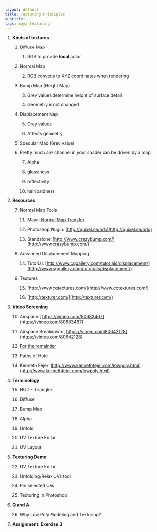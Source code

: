 ```yaml
---
layout: default
title: Texturing Principles
subtitle:
tags: maya-texturing
---
```


1. **Kinds of textures**

    1. Diffuse Map

        1. RGB to provide **local** color

    2. Normal Map

        2. RGB converts to XYZ coordinates when rendering

    3. Bump Map (Height Map)

        3. Grey values determine height of surface detail

        4. Geometry is not changed

    4. Displacement Map

        5. Grey values

        6. Affects geometry

    5. Specular Map (Grey value)

    6. Pretty much any channel in your shader can be driven by a map

        7. Alpha

        8. glossiness

        9. reflectivity

        10. hair/baldness

2. **Resources**

    7. Normal Map Tools

        11. Maya: [Normal Map Transfer](http://www.lynda.com/Maya-tutorials/Normal-mapping/83095/89991-4.html)

        12. Photoshop Plugin: [http://quixel.se/ndo](http://quixel.se/ndo)

        13. Standalone: [http://www.crazybump.com/](http://www.crazybump.com/)

    8. Advanced Displacement Mapping

        14. Tutorial: [http://www.cggallery.com/tutorials/displacement/](http://www.cggallery.com/tutorials/displacement/)

    9. Textures

        15. [http://www.cgtextures.com/](http://www.cgtextures.com/)

        16. [http://texturer.com/](http://texturer.com/)

3. **Video Screening**

    10. Airspace:[ https://vimeo.com/80683467](https://vimeo.com/80683467)

    11. Airspace Breakdown:[ https://vimeo.com/80642128](https://vimeo.com/80642128)

    12. [For the remainder](https://vimeo.com/36818561)

    13. Paths of Hate

    14. Kenneth Fejer: [http://www.kennethfejer.com/lowpoly.html](http://www.kennethfejer.com/lowpoly.html)

4. **Terminology**

    15. HUD - Triangles

    16. Diffuse

    17. Bump Map

    18. Alpha

    19. Unfold

    20. UV Texture Editor

    21. UV Layout

5. **Texturing Demo**

    22. UV Texture Editor

    23. Unfolding/Relax UVs tool

    24. Pin selected UVs

    25. Texturing in Photoshop

6. **Q and A**

    26. Why Low Poly Modeling and Texturing?

7. **Assignment: Exercise 3**

